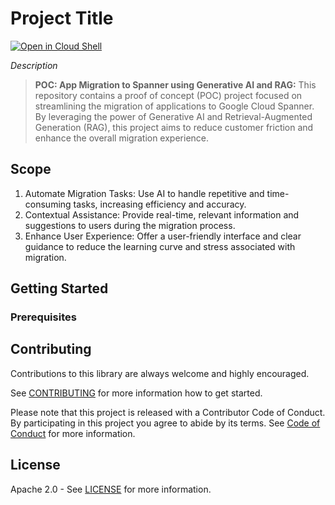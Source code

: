 # Project Title

[![Open in Cloud Shell](https://gstatic.com/cloudssh/images/open-btn.svg)](https://ssh.cloud.google.com/cloudshell/editor?cloudshell_git_repo=GITHUB_URL)

*Description*

> **POC: App Migration to Spanner using Generative AI and RAG:** This repository contains a proof of concept (POC) project focused on streamlining the migration of applications to Google Cloud Spanner. By leveraging the power of Generative AI and Retrieval-Augmented Generation (RAG), this project aims to reduce customer friction and enhance the overall migration experience.

## Scope
1. Automate Migration Tasks: Use AI to handle repetitive and time-consuming tasks, increasing efficiency and accuracy.
1. Contextual Assistance: Provide real-time, relevant information and suggestions to users during the migration process.
1. Enhance User Experience: Offer a user-friendly interface and clear guidance to reduce the learning curve and stress associated with migration.

## Getting Started

### Prerequisites

## Contributing

Contributions to this library are always welcome and highly encouraged.

See [CONTRIBUTING](CONTRIBUTING.md) for more information how to get started.

Please note that this project is released with a Contributor Code of Conduct. By participating in
this project you agree to abide by its terms. See [Code of Conduct](CODE_OF_CONDUCT.md) for more
information.

## License

Apache 2.0 - See [LICENSE](LICENSE) for more information.
